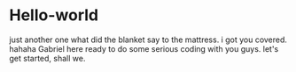 # Hello-world
just another one
what did the blanket say to the mattress.
i got you covered. hahaha
Gabriel here ready to do some serious coding with you guys.
let's get started, shall we.
